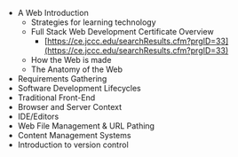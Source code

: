 

- A Web Introduction
    - Strategies for learning technology
    - Full Stack Web Development Certificate Overview
        - [https://ce.jccc.edu/searchResults.cfm?prgID=33](https://ce.jccc.edu/searchResults.cfm?prgID=33)
    - How the Web is made
    - The Anatomy of the Web
- Requirements Gathering
- Software Development Lifecycles
- Traditional Front-End
- Browser and Server Context
- IDE/Editors
- Web File Management & URL Pathing
- Content Management Systems
- Introduction to version control
